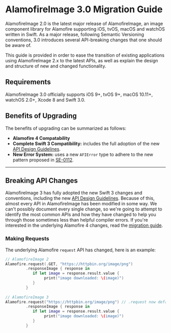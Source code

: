 # AlamofireImage 3.0 Migration Guide

AlamofireImage 2.0 is the latest major release of AlamofireImage, an image component library for Alamofire supporting iOS, tvOS, macOS and watchOS written in Swift. As a major release, following Semantic Versioning conventions, 3.0 introduces several API-breaking changes that one should be aware of.

This guide is provided in order to ease the transition of existing applications using AlamofireImage 2.x to the latest APIs, as well as explain the design and structure of new and changed functionality.

## Requirements

AlamofireImage 3.0 officially supports iOS 9+, tvOS 9+, macOS 10.11+, watchOS 2.0+, Xcode 8 and Swift 3.0.

## Benefits of Upgrading

The benefits of upgrading can be summarized as follows:

- **Alamofire 4 Compatability**
- **Complete Swift 3 Compatibility:** includes the full adoption of the new [API Design Guidelines](https://swift.org/documentation/api-design-guidelines/).
- **New Error System:** uses a new `AFIError` type to adhere to the new pattern proposed in [SE-0112](https://github.com/apple/swift-evolution/blob/master/proposals/0112-nserror-bridging.md).

---

## Breaking API Changes

AlamofireImage 3 has fully adopted the new Swift 3 changes and conventions, including the new [API Design Guidelines](https://swift.org/documentation/api-design-guidelines/). Because of this, almost every API in AlamofireImage has been modified in some way. We can't possibly document every single change, so we're going to attempt to identify the most common APIs and how they have changed to help you through those sometimes less than helpful compiler errors. If you're interested in the underlying Alamofire 4 changes, read the [migration guide](https://github.com/Alamofire/Alamofire/blob/master/Documentation/Alamofire%204.0%20Migration%20Guide.md).

### Making Requests

The underlying Alamofire `request` API has changed, here is an example:

```swift
// AlamofireImage 2
Alamofire.request(.GET, "https://httpbin.org/image/png")
		 .responseImage { response in
		 	if let image = response.result.value {
                 print("image downloaded: \(image)")
            }
		 }
		 
// AlamofireImage 3
Alamofire.request("https://httpbin.org/image/png") // .request now defaults to .get
		 .responseImage { response in
		 	if let image = response.result.value {
                 print("image downloaded: \(image)")
            }
		 }
```